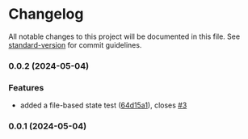 # Changelog

All notable changes to this project will be documented in this file. See [standard-version](https://github.com/conventional-changelog/standard-version) for commit guidelines.

### 0.0.2 (2024-05-04)


### Features

* added a file-based state test ([64d15a1](https://github.com/Decision-Driven-Development/logic-checker/commit/64d15a1b6dbc3e5ebaed1baba67936e97fc76ab0)), closes [#3](https://github.com/Decision-Driven-Development/logic-checker/issues/3)

### 0.0.1 (2024-05-04)

